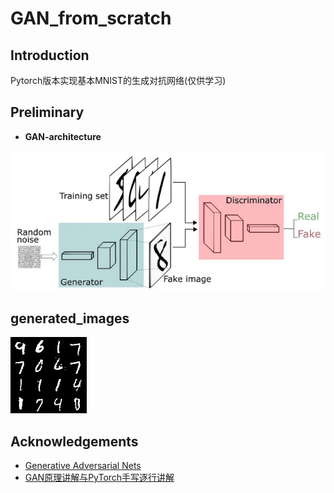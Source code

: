 # GAN_from_scratch

## Introduction

Pytorch版本实现基本MNIST的生成对抗网络(仅供学习)

## Preliminary

- **GAN-architecture**

![gan](./assets/GAN_architecture.png)

## generated_images
![generated_images](./assets/image_46413.png)

## Acknowledgements

- [Generative Adversarial Nets](https://arxiv.org/pdf/1406.2661)
- [GAN原理讲解与PyTorch手写逐行讲解](https://www.bilibili.com/video/BV1VT4y1e796/?spm_id_from=333.1007.top_right_bar_window_history.content.click&vd_source=634f9cd56b5b0cf10f6976238630bd8d)